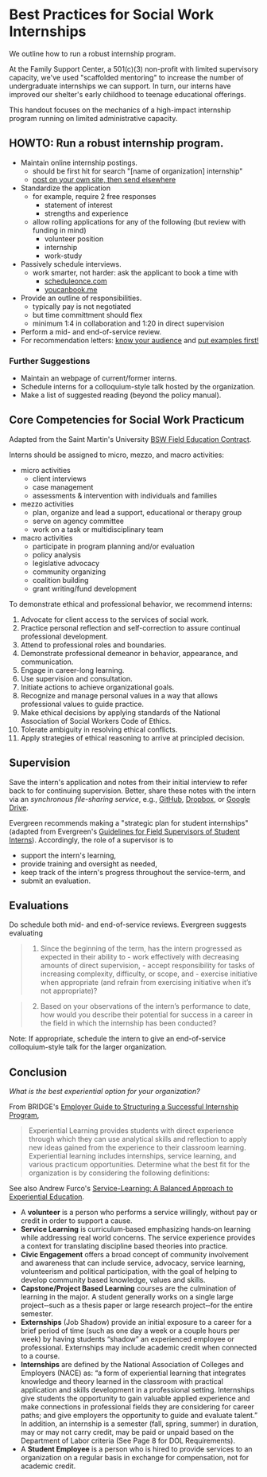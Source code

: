 # Best Practices for Social Work Internships

We outline how to run a robust internship program. 

At the Family Support Center, a 501(c)(3) non-profit with limited supervisory capacity, we've used "scaffolded mentoring" to increase the number of undergraduate internships we can support. In turn, our interns have improved our shelter's early childhood to teenage educational offerings.

This handout focuses on the mechanics of a high-impact internship program running on limited administrative capacity. 

## HOWTO: Run a robust internship program.

- Maintain online internship postings.
  - should be first hit for search "[name of organization] internship"
  - [post on your own site, then send elsewhere](https://indieweb.org/POSSE)
- Standardize the application
  - for example, require 2 free responses
    - statement of interest
    - strengths and experience
  - allow rolling applications for any of the following (but review with funding in mind)
    - volunteer position
    - internship
    - work-study
- Passively schedule interviews.
  - work smarter, not harder: ask the applicant to book a time with
    - [scheduleonce.com](https://www.scheduleonce.com/)
    - [youcanbook.me](https://youcanbook.me/)
- Provide an outline of responsibilities.
  - typically pay is not negotiated
  - but time committment should flex
  - minimum 1:4 in collaboration and 1:20 in direct supervision
- Perform a mid- and end-of-service review.
- For recommendation letters: [know your audience](http://www.dickinson.edu/download/downloads/id/3576/facultylettersofrecguide) and [put examples first!](https://gowers.wordpress.com/2007/10/19/my-favourite-pedagogical-principle-examples-first/)

### Further Suggestions

- Maintain an webpage of current/former interns.
- Schedule interns for a colloquium-style talk hosted by the organization.
- Make a list of suggested reading (beyond the policy manual).

## Core Competencies for Social Work Practicum

Adapted from the Saint Martin's University [BSW Field Education Contract](https://github.com/coltongrainger/work/blob/master/public/learning-plans/2018-BSW-Field-Education-Contract-SMU.docx?raw=true).

Interns should be assigned to micro, mezzo, and macro activities:
- micro activities 
  - client interviews
  - case management
  - assessments & intervention with individuals and families
- mezzo activities
  - plan, organize and lead a support, educational or therapy group
  - serve on agency committee
  - work on a task or multidisciplinary team
- macro activities 
  - participate in program planning and/or evaluation
  - policy analysis
  - legislative advocacy
  - community organizing
  - coalition building
  - grant writing/fund development

To demonstrate ethical and professional behavior, we recommend interns:
1. Advocate for client access to the services of social work.
1. Practice personal reflection and self-correction to assure
continual professional development.
1. Attend to professional roles and boundaries.
1. Demonstrate professional demeanor in behavior, appearance, and communication.
1. Engage in career-long learning.
1. Use supervision and consultation.
1. Initiate actions to achieve organizational goals.
1. Recognize and manage personal values in a way that allows
professional values to guide practice.
1. Make ethical decisions by applying standards of the National Association of Social Workers Code of Ethics. 
1. Tolerate ambiguity in resolving ethical conflicts.
1. Apply strategies of ethical reasoning to arrive at principled decision.

## Supervision

Save the intern's application and notes from their initial interview to refer back to for continuing supervision. Better, share these notes with the intern via an *synchronous file-sharing service*, e.g., [GitHub](https://en.wikipedia.org/wiki/GitHub), [Dropbox](https://en.wikipedia.org/wiki/Dropbox_(service)), or [Google Drive](https://en.wikipedia.org/wiki/Google_Drive).

Evergreen recommends making a "strategic plan for student internships" (adapted from Evergreen's [Guidelines for Field Supervisors of Student Interns](http://www.evergreen.edu/individualstudy/fieldsupervisorguidelines)). Accordingly, the role of a supervisor is to
- support the intern's learning,
- provide training and oversight as needed,
- keep track of the intern's progress throughout the service-term, and
- submit an evaluation.

## Evaluations

Do schedule both mid- and end-of-service reviews. Evergreen suggests evaluating

> 1. Since the beginning of the term, has the intern progressed as expected in their ability to
    - work effectively with decreasing amounts of direct supervision,
    - accept responsibility for tasks of increasing complexity, difficulty, or scope, and
    - exercise initiative when appropriate (and refrain from exercising initiative when it’s not appropriate)?

> 2. Based on your observations of the intern’s performance to date, how would you describe their potential for success in a career in the field in which the internship has been conducted?

Note: If appropriate, schedule the intern to give an end-of-service colloquium-style talk for the larger organization. 

## Conclusion

*What is the best experiential option for your organization?*

From BRIDGE's [Employer Guide to Structuring a Successful Internship Program](https://career.bryant.edu/resources/files/RI%20Employer%20Guide%20Good%20Internships%20are%20Good%20Business2%20(3).pdf),
> Experiential Learning provides students with direct experience through which they can use analytical skills and reflection to apply new ideas gained from the experience to their classroom learning. Experiential learning includes internships, service learning, and various practicum opportunities. Determine what the best fit for the organization is by considering the following definitions:

See also Andrew Furco's [Service-Learning: A Balanced Approach to Experiential Education](http://www.shsu.edu/academics/cce/documents/Service_Learning_Balanced_Approach_To_Experimental_Education.pdf).
- A **volunteer** is a person who performs a service willingly, without pay or credit in order to support a cause.
- **Service Learning** is curriculum‐based emphasizing hands‐on learning while addressing real world concerns. The service experience provides a context for translating discipline based theories into practice.
- **Civic Engagement** offers a broad concept of community involvement and awareness that can include service, advocacy, service learning, volunteerism and political participation, with the goal of helping to develop community based knowledge, values and skills.
- **Capstone/Project Based Learning** courses are the culmination of learning in the major. A student generally works on a single large project‐‐such as a thesis paper or large research project‐‐for the entire semester.
- **Externships** (Job Shadow) provide an initial exposure to a career for a brief period of time (such as one day a week or a couple hours per week) by having students “shadow” an experienced employee or professional. Externships may include academic credit when connected to a course.
- **Internships** are defined by the National Association of Colleges and Employers (NACE) as: “a form of experiential learning that integrates knowledge and theory learned in the classroom with practical application and skills development in a professional setting. Internships give students the opportunity to gain valuable applied experience and make connections in professional fields they are considering for career paths; and give employers the opportunity to guide and evaluate talent.” In addition, an internship is a semester (fall, spring, summer) in duration, may or may not carry credit, may be paid or unpaid based on the Department of Labor criteria (See Page 8 for DOL Requirements).
- A **Student Employee** is a person who is hired to provide services to an organization on a regular basis in exchange for compensation, not for academic credit. 
